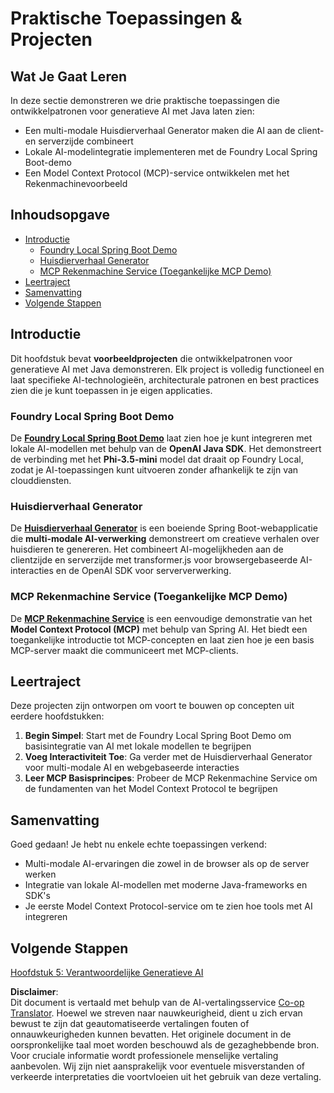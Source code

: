 <!--
CO_OP_TRANSLATOR_METADATA:
{
  "original_hash": "14c0a61ecc1cd2012a9c129236dfdf71",
  "translation_date": "2025-07-29T15:47:20+00:00",
  "source_file": "04-PracticalSamples/README.md",
  "language_code": "nl"
}
-->
# Praktische Toepassingen & Projecten

## Wat Je Gaat Leren
In deze sectie demonstreren we drie praktische toepassingen die ontwikkelpatronen voor generatieve AI met Java laten zien:
- Een multi-modale Huisdierverhaal Generator maken die AI aan de client- en serverzijde combineert
- Lokale AI-modelintegratie implementeren met de Foundry Local Spring Boot-demo
- Een Model Context Protocol (MCP)-service ontwikkelen met het Rekenmachinevoorbeeld

## Inhoudsopgave

- [Introductie](../../../04-PracticalSamples)
  - [Foundry Local Spring Boot Demo](../../../04-PracticalSamples)
  - [Huisdierverhaal Generator](../../../04-PracticalSamples)
  - [MCP Rekenmachine Service (Toegankelijke MCP Demo)](../../../04-PracticalSamples)
- [Leertraject](../../../04-PracticalSamples)
- [Samenvatting](../../../04-PracticalSamples)
- [Volgende Stappen](../../../04-PracticalSamples)

## Introductie

Dit hoofdstuk bevat **voorbeeldprojecten** die ontwikkelpatronen voor generatieve AI met Java demonstreren. Elk project is volledig functioneel en laat specifieke AI-technologieën, architecturale patronen en best practices zien die je kunt toepassen in je eigen applicaties.

### Foundry Local Spring Boot Demo

De **[Foundry Local Spring Boot Demo](foundrylocal/README.md)** laat zien hoe je kunt integreren met lokale AI-modellen met behulp van de **OpenAI Java SDK**. Het demonstreert de verbinding met het **Phi-3.5-mini** model dat draait op Foundry Local, zodat je AI-toepassingen kunt uitvoeren zonder afhankelijk te zijn van clouddiensten.

### Huisdierverhaal Generator

De **[Huisdierverhaal Generator](petstory/README.md)** is een boeiende Spring Boot-webapplicatie die **multi-modale AI-verwerking** demonstreert om creatieve verhalen over huisdieren te genereren. Het combineert AI-mogelijkheden aan de clientzijde en serverzijde met transformer.js voor browsergebaseerde AI-interacties en de OpenAI SDK voor serververwerking.

### MCP Rekenmachine Service (Toegankelijke MCP Demo)

De **[MCP Rekenmachine Service](calculator/README.md)** is een eenvoudige demonstratie van het **Model Context Protocol (MCP)** met behulp van Spring AI. Het biedt een toegankelijke introductie tot MCP-concepten en laat zien hoe je een basis MCP-server maakt die communiceert met MCP-clients.

## Leertraject

Deze projecten zijn ontworpen om voort te bouwen op concepten uit eerdere hoofdstukken:

1. **Begin Simpel**: Start met de Foundry Local Spring Boot Demo om basisintegratie van AI met lokale modellen te begrijpen
2. **Voeg Interactiviteit Toe**: Ga verder met de Huisdierverhaal Generator voor multi-modale AI en webgebaseerde interacties
3. **Leer MCP Basisprincipes**: Probeer de MCP Rekenmachine Service om de fundamenten van het Model Context Protocol te begrijpen

## Samenvatting

Goed gedaan! Je hebt nu enkele echte toepassingen verkend:

- Multi-modale AI-ervaringen die zowel in de browser als op de server werken
- Integratie van lokale AI-modellen met moderne Java-frameworks en SDK's
- Je eerste Model Context Protocol-service om te zien hoe tools met AI integreren

## Volgende Stappen

[Hoofdstuk 5: Verantwoordelijke Generatieve AI](../05-ResponsibleGenAI/README.md)

**Disclaimer**:  
Dit document is vertaald met behulp van de AI-vertalingsservice [Co-op Translator](https://github.com/Azure/co-op-translator). Hoewel we streven naar nauwkeurigheid, dient u zich ervan bewust te zijn dat geautomatiseerde vertalingen fouten of onnauwkeurigheden kunnen bevatten. Het originele document in de oorspronkelijke taal moet worden beschouwd als de gezaghebbende bron. Voor cruciale informatie wordt professionele menselijke vertaling aanbevolen. Wij zijn niet aansprakelijk voor eventuele misverstanden of verkeerde interpretaties die voortvloeien uit het gebruik van deze vertaling.